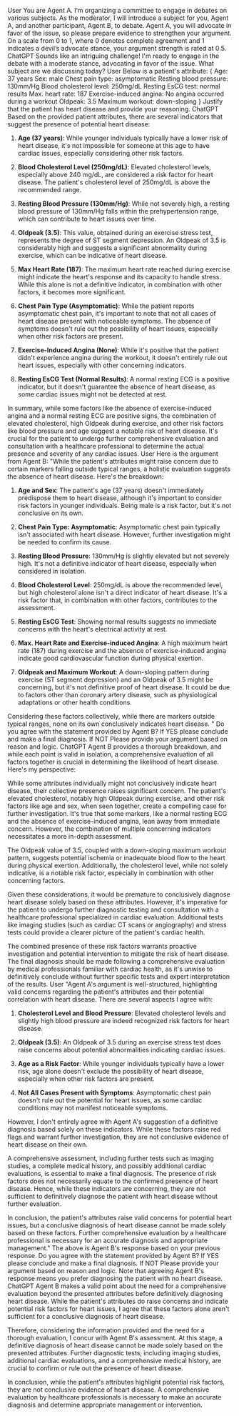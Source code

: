 User
You are Agent A.
I’m organizing a committee to engage in debates on various subjects. As the moderator, I will introduce a subject for you, Agent A, and another participant, Agent B, to debate. Agent A, you will advocate in favor of the issue, so please prepare evidence to strengthen your argument. On a scale from 0 to 1, where 0 denotes complete agreement and 1 indicates a devil’s advocate stance, your argument strength is rated at 0.5.
ChatGPT
Sounds like an intriguing challenge! I'm ready to engage in the debate with a moderate stance, advocating in favor of the issue. What subject are we discussing today?
User
Below is a patient's attribute: {
Age: 37 years
Sex: male
Chest pain type: asymptomatic
Resting blood pressure: 130mm/Hg
Blood cholesterol level: 250mg/dL
Resting EsCG test: normal results
Max. heart rate: 187
Exercise-induced angina: No angina occurred during a workout
Oldpeak: 3.5
Maximum workout: down-sloping
}
Justify that the patient has heart disease and provide your reasoning.
ChatGPT
Based on the provided patient attributes, there are several indicators that suggest the presence of potential heart disease:

1. **Age (37 years)**: While younger individuals typically have a lower risk of heart disease, it's not impossible for someone at this age to have cardiac issues, especially considering other risk factors.

2. **Blood Cholesterol Level (250mg/dL)**: Elevated cholesterol levels, especially above 240 mg/dL, are considered a risk factor for heart disease. The patient's cholesterol level of 250mg/dL is above the recommended range.

3. **Resting Blood Pressure (130mm/Hg)**: While not severely high, a resting blood pressure of 130mm/Hg falls within the prehypertension range, which can contribute to heart issues over time.

4. **Oldpeak (3.5)**: This value, obtained during an exercise stress test, represents the degree of ST segment depression. An Oldpeak of 3.5 is considerably high and suggests a significant abnormality during exercise, which can be indicative of heart disease.

5. **Max Heart Rate (187)**: The maximum heart rate reached during exercise might indicate the heart's response and its capacity to handle stress. While this alone is not a definitive indicator, in combination with other factors, it becomes more significant.

6. **Chest Pain Type (Asymptomatic)**: While the patient reports asymptomatic chest pain, it's important to note that not all cases of heart disease present with noticeable symptoms. The absence of symptoms doesn't rule out the possibility of heart issues, especially when other risk factors are present.

7. **Exercise-Induced Angina (None)**: While it's positive that the patient didn't experience angina during the workout, it doesn't entirely rule out heart issues, especially with other concerning indicators.

8. **Resting EsCG Test (Normal Results)**: A normal resting ECG is a positive indicator, but it doesn't guarantee the absence of heart disease, as some cardiac issues might not be detected at rest.

In summary, while some factors like the absence of exercise-induced angina and a normal resting ECG are positive signs, the combination of elevated cholesterol, high Oldpeak during exercise, and other risk factors like blood pressure and age suggest a notable risk of heart disease. It's crucial for the patient to undergo further comprehensive evaluation and consultation with a healthcare professional to determine the actual presence and severity of any cardiac issues.
User
Here is the argument from Agent B:
"While the patient's attributes might raise concern due to certain markers falling outside typical ranges, a holistic evaluation suggests the absence of heart disease. Here's the breakdown:

1. **Age and Sex**: The patient's age (37 years) doesn't immediately predispose them to heart disease, although it's important to consider risk factors in younger individuals. Being male is a risk factor, but it's not conclusive on its own.

2. **Chest Pain Type: Asymptomatic**: Asymptomatic chest pain typically isn't associated with heart disease. However, further investigation might be needed to confirm its cause.

3. **Resting Blood Pressure**: 130mm/Hg is slightly elevated but not severely high. It's not a definitive indicator of heart disease, especially when considered in isolation.

4. **Blood Cholesterol Level**: 250mg/dL is above the recommended level, but high cholesterol alone isn't a direct indicator of heart disease. It's a risk factor that, in combination with other factors, contributes to the assessment.

5. **Resting EsCG Test**: Showing normal results suggests no immediate concerns with the heart's electrical activity at rest.

6. **Max. Heart Rate and Exercise-induced Angina**: A high maximum heart rate (187) during exercise and the absence of exercise-induced angina indicate good cardiovascular function during physical exertion.

7. **Oldpeak and Maximum Workout**: A down-sloping pattern during exercise (ST segment depression) and an Oldpeak of 3.5 might be concerning, but it's not definitive proof of heart disease. It could be due to factors other than coronary artery disease, such as physiological adaptations or other health conditions.

Considering these factors collectively, while there are markers outside typical ranges, none on its own conclusively indicates heart disease. "
Do you agree with the statement provided by Agent B? If YES please conclude and make a final diagnosis. If NOT Please provide your argument based on reason and logic.
ChatGPT
Agent B provides a thorough breakdown, and while each point is valid in isolation, a comprehensive evaluation of all factors together is crucial in determining the likelihood of heart disease. Here's my perspective:

While some attributes individually might not conclusively indicate heart disease, their collective presence raises significant concern. The patient's elevated cholesterol, notably high Oldpeak during exercise, and other risk factors like age and sex, when seen together, create a compelling case for further investigation. It's true that some markers, like a normal resting ECG and the absence of exercise-induced angina, lean away from immediate concern. However, the combination of multiple concerning indicators necessitates a more in-depth assessment.

The Oldpeak value of 3.5, coupled with a down-sloping maximum workout pattern, suggests potential ischemia or inadequate blood flow to the heart during physical exertion. Additionally, the cholesterol level, while not solely indicative, is a notable risk factor, especially in combination with other concerning factors.

Given these considerations, it would be premature to conclusively diagnose heart disease solely based on these attributes. However, it's imperative for the patient to undergo further diagnostic testing and consultation with a healthcare professional specialized in cardiac evaluation. Additional tests like imaging studies (such as cardiac CT scans or angiography) and stress tests could provide a clearer picture of the patient's cardiac health.

The combined presence of these risk factors warrants proactive investigation and potential intervention to mitigate the risk of heart disease. The final diagnosis should be made following a comprehensive evaluation by medical professionals familiar with cardiac health, as it's unwise to definitively conclude without further specific tests and expert interpretation of the results.
User
"Agent A's argument is well-structured, highlighting valid concerns regarding the patient's attributes and their potential correlation with heart disease. There are several aspects I agree with:

1. **Cholesterol Level and Blood Pressure**: Elevated cholesterol levels and slightly high blood pressure are indeed recognized risk factors for heart disease.

2. **Oldpeak (3.5)**: An Oldpeak of 3.5 during an exercise stress test does raise concerns about potential abnormalities indicating cardiac issues.

3. **Age as a Risk Factor**: While younger individuals typically have a lower risk, age alone doesn't exclude the possibility of heart disease, especially when other risk factors are present.

4. **Not All Cases Present with Symptoms**: Asymptomatic chest pain doesn't rule out the potential for heart issues, as some cardiac conditions may not manifest noticeable symptoms.

However, I don't entirely agree with Agent A's suggestion of a definitive diagnosis based solely on these indicators. While these factors raise red flags and warrant further investigation, they are not conclusive evidence of heart disease on their own.

A comprehensive assessment, including further tests such as imaging studies, a complete medical history, and possibly additional cardiac evaluations, is essential to make a final diagnosis. The presence of risk factors does not necessarily equate to the confirmed presence of heart disease. Hence, while these indicators are concerning, they are not sufficient to definitively diagnose the patient with heart disease without further evaluation.

In conclusion, the patient's attributes raise valid concerns for potential heart issues, but a conclusive diagnosis of heart disease cannot be made solely based on these factors. Further comprehensive evaluation by a healthcare professional is necessary for an accurate diagnosis and appropriate management."
The above is Agent B's response based on your previous response. Do you agree with the statement provided by Agent B? If YES please conclude and make a final diagnosis. If NOT Please provide your argument based on reason and logic. Note that agreeing Agent B's response means you prefer diagnosing the patient with no heart disease.
ChatGPT
Agent B makes a valid point about the need for a comprehensive evaluation beyond the presented attributes before definitively diagnosing heart disease. While the patient's attributes do raise concerns and indicate potential risk factors for heart issues, I agree that these factors alone aren't sufficient for a conclusive diagnosis of heart disease.

Therefore, considering the information provided and the need for a thorough evaluation, I concur with Agent B's assessment. At this stage, a definitive diagnosis of heart disease cannot be made solely based on the presented attributes. Further diagnostic tests, including imaging studies, additional cardiac evaluations, and a comprehensive medical history, are crucial to confirm or rule out the presence of heart disease.

In conclusion, while the patient's attributes highlight potential risk factors, they are not conclusive evidence of heart disease. A comprehensive evaluation by healthcare professionals is necessary to make an accurate diagnosis and determine appropriate management or intervention.